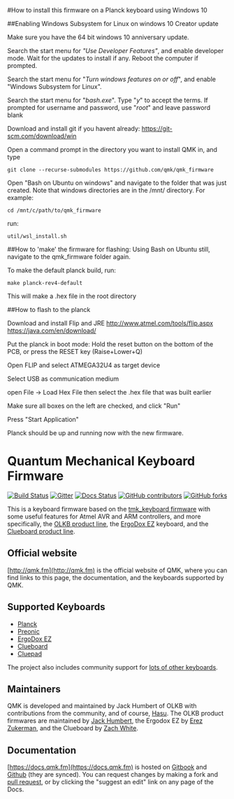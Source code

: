 #How to install this firmware on a Planck keyboard using Windows 10

##Enabling Windows Subsystem for Linux on windows 10 Creator update

Make sure you have the 64 bit windows 10 anniversary update.

Search the start menu for *"Use Developer Features"*, and enable developer mode. Wait for the updates to install if any. Reboot the computer if prompted.

Search the start menu for "*Turn windows features on or off*", and enable "Windows Subsystem for Linux".

Search the start menu for "*bash.exe*".  Type "*y*" to accept the terms. If prompted for username and password, use "*root*" and leave password blank

Download and install git if you havent already: https://git-scm.com/download/win

Open a command prompt in the directory you want to install QMK in, and type

    git clone --recurse-submodules https://github.com/qmk/qmk_firmware

Open "Bash on Ubuntu on windows" and navigate to the folder that was just created. Note that windows directories are in the /mnt/ directory. For example:
			

    cd /mnt/c/path/to/qmk_firmware

run:
		

    util/wsl_install.sh

##How to 'make' the firmware for flashing:
Using Bash on Ubuntu still, navigate to the qmk_firmware folder again.

To make the default planck build, run:
			

    make planck-rev4-default

This will make a .hex file in the root directory

##How to flash to the planck
		
Download and install Flip and JRE
			http://www.atmel.com/tools/flip.aspx
			https://java.com/en/download/

Put the planck in boot mode: Hold the reset button on the bottom of the PCB, or press the RESET key (Raise+Lower+Q)

Open FLIP and select ATMEGA32U4 as target device

Select USB as communication medium

open File → Load Hex File  then select the .hex file that was built earlier

Make sure all boxes on the left are checked, and click "Run"

Press "Start Application"

Planck should be up and running now with the new firmware.


# Quantum Mechanical Keyboard Firmware

[![Build Status](https://travis-ci.org/qmk/qmk_firmware.svg?branch=master)](https://travis-ci.org/qmk/qmk_firmware)
[![Gitter](https://img.shields.io/gitter/room/qmk/qmk_firmware.js.svg)](https://gitter.im/qmk/qmk_firmware)
[![Docs Status](https://img.shields.io/badge/docs-ready-orange.svg)](https://docs.qmk.fm)
[![GitHub contributors](https://img.shields.io/github/contributors/qmk/qmk_firmware.svg)](https://github.com/qmk/qmk_firmware/pulse/monthly)
[![GitHub forks](https://img.shields.io/github/forks/qmk/qmk_firmware.svg?style=social&label=Fork)](https://github.com/qmk/qmk_firmware/)

This is a keyboard firmware based on the [tmk\_keyboard firmware](http://github.com/tmk/tmk_keyboard) with some useful features for Atmel AVR and ARM controllers, and more specifically, the [OLKB product line](http://olkb.com), the [ErgoDox EZ](http://www.ergodox-ez.com) keyboard, and the [Clueboard product line](http://clueboard.co/).

## Official website

[http://qmk.fm](http://qmk.fm) is the official website of QMK, where you can find links to this page, the documentation, and the keyboards supported by QMK.

## Supported Keyboards

* [Planck](/keyboards/planck/)
* [Preonic](/keyboards/preonic/)
* [ErgoDox EZ](/keyboards/ergodox/)
* [Clueboard](/keyboards/clueboard/)
* [Cluepad](/keyboards/cluepad/)

The project also includes community support for [lots of other keyboards](/keyboards/).

## Maintainers

QMK is developed and maintained by Jack Humbert of OLKB with contributions from the community, and of course, [Hasu](https://github.com/tmk). The OLKB product firmwares are maintained by [Jack Humbert](https://github.com/jackhumbert), the Ergodox EZ by [Erez Zukerman](https://github.com/ezuk), and the Clueboard by [Zach White](https://github.com/skullydazed).

## Documentation

[https://docs.qmk.fm](https://docs.qmk.fm) is hosted on [Gitbook](https://www.gitbook.com/book/qmk/firmware/details) and [Github](/docs/) (they are synced). You can request changes by making a fork and [pull request](https://github.com/qmk/qmk_firmware/pulls), or by clicking the "suggest an edit" link on any page of the Docs.
